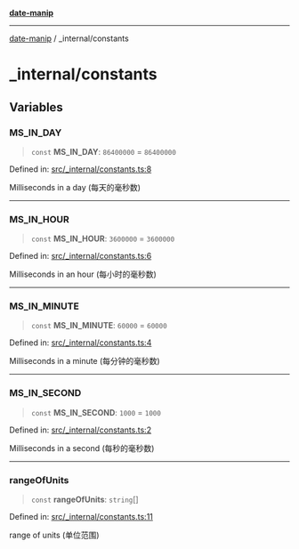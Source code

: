 [**date-manip**](../index.md)

***

[date-manip](../modules.md) / \_internal/constants

# \_internal/constants

## Variables

### MS\_IN\_DAY

> `const` **MS\_IN\_DAY**: `86400000` = `86400000`

Defined in: [src/\_internal/constants.ts:8](https://github.com/fengxinming/date-manip/blob/74162e61fff73f0ace27e57ce0b5395775c035f2/src/_internal/constants.ts#L8)

Milliseconds in a day (每天的毫秒数)

***

### MS\_IN\_HOUR

> `const` **MS\_IN\_HOUR**: `3600000` = `3600000`

Defined in: [src/\_internal/constants.ts:6](https://github.com/fengxinming/date-manip/blob/74162e61fff73f0ace27e57ce0b5395775c035f2/src/_internal/constants.ts#L6)

Milliseconds in an hour (每小时的毫秒数)

***

### MS\_IN\_MINUTE

> `const` **MS\_IN\_MINUTE**: `60000` = `60000`

Defined in: [src/\_internal/constants.ts:4](https://github.com/fengxinming/date-manip/blob/74162e61fff73f0ace27e57ce0b5395775c035f2/src/_internal/constants.ts#L4)

Milliseconds in a minute (每分钟的毫秒数)

***

### MS\_IN\_SECOND

> `const` **MS\_IN\_SECOND**: `1000` = `1000`

Defined in: [src/\_internal/constants.ts:2](https://github.com/fengxinming/date-manip/blob/74162e61fff73f0ace27e57ce0b5395775c035f2/src/_internal/constants.ts#L2)

Milliseconds in a second (每秒的毫秒数)

***

### rangeOfUnits

> `const` **rangeOfUnits**: `string`[]

Defined in: [src/\_internal/constants.ts:11](https://github.com/fengxinming/date-manip/blob/74162e61fff73f0ace27e57ce0b5395775c035f2/src/_internal/constants.ts#L11)

range of units (单位范围)
